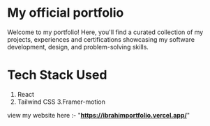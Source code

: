 # My official portfolio 
Welcome to my portfolio! Here, you'll find a curated collection of my projects, experiences and certifications showcasing my software development, design, and problem-solving skills. 

# Tech Stack Used 
1. React 
2. Tailwind CSS
3.Framer-motion

view my website here :- "**https://ibrahimportfolio.vercel.app/**"

